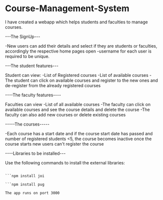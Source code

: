 # Course-Management-System

I have created a webapp which helps students and faculties to manage courses.

---The SignUp---

-New users can add their details and select if they are students or faculties, accordingly the respective home pages open
-username for each user is required to be unique.

---The student features---

Student can view:
-List of Registered courses
-List of available courses
-The student can click on available courses and register to the new ones and de-register from the already registered courses


----The faculty features----

Faculties can view
-List of all available courses
-The faculty can click on available courses and see the course details and delete the course
-The faculty can also add new courses or delete existing courses


-----The courses-----
 
-Each course has a start date and if the course start date has passed and number of registered students <5, the course becomes inactive
once the course starts new users can't register the course

----Libraries to be installed---

Use the following commands to install the external libraries:

```npm install express
 
```npm install joi

```npm install pug

The app runs on port 3000
